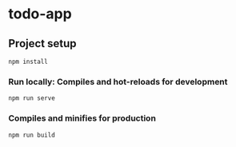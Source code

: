 # todo-app

## Project setup
```
npm install
```

### Run locally: Compiles and hot-reloads for development
```
npm run serve
```

### Compiles and minifies for production
```
npm run build
```